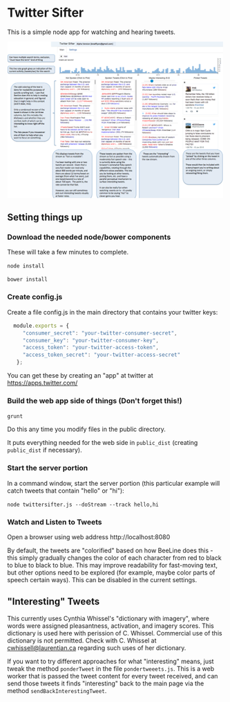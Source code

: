 # Twitter Sifter

This is a simple node app for watching and hearing tweets.

<img src="https://github.com/nowherenearithaca/twittersifter/blob/master/twittersifter_screenshot.png" width="500px">




## Setting things up

### Download the needed node/bower components

These will take a few minutes to complete.

`node install`

`bower install`

### Create config.js

Create a file config.js in the main directory that contains your twitter keys:

```javascript
  module.exports = {
     "consumer_secret": "your-twitter-consumer-secret",
     "consumer_key": "your-twitter-consumer-key",
     "access_token": "your-twitter-access-token",
     "access_token_secret": "your-twitter-access-secret"
   };
```
You can get these by creating an "app" at twitter at https://apps.twitter.com/

### Build the web app side of things (Don't forget this!)

`grunt`

Do this any time you modify files in the public directory.

It puts everything needed for the web side in `public_dist` (creating `public_dist` if necessary).


### Start the server portion

In a command window, start the server portion (this particular example will catch tweets that contain "hello" or "hi"):

`node twittersifter.js --doStream --track hello,hi`

### Watch and Listen to Tweets

Open a browser using web address http://localhost:8080

By default, the tweets are "colorified" based on how BeeLine does this - this simply gradually changes the color of each character
from red to black to blue to black to blue.  This may improve readability for fast-moving text, but other options
need to be explored (for example, maybe color parts of speech certain ways).  This can be disabled in the current settings.


## "Interesting" Tweets

This currently uses Cynthia Whissel's "dictionary with imagery", where words were assigned
 pleasantness, activation, and imagery scores.
 This dictionary is used here with perission of C. Whissel.
  Commercial use of this dictionary is not permitted.  Check with 
	C. Whissel at cwhissell@laurentian.ca regarding such uses of her dictionary.

If you want to try different approaches for what "interesting" means, just tweak the 
method `ponderTweet` in the file `pondertweeets.js`.  This is a web worker that is passed the tweet content
for every tweet received, and can send those tweets it finds "interesting" back to the main page via the 
method `sendBackInterestingTweet`.

